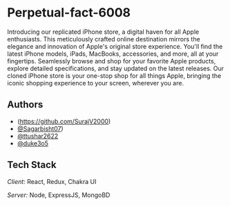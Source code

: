 # Perpetual-fact-6008

Introducing our replicated iPhone store, a digital haven for all Apple enthusiasts. This meticulously crafted online destination mirrors the elegance and innovation of Apple's original store experience. You'll find the latest iPhone models, iPads, MacBooks, accessories, and more, all at your fingertips. Seamlessly browse and shop for your favorite Apple products, explore detailed specifications, and stay updated on the latest releases. Our cloned iPhone store is your one-stop shop for all things Apple, bringing the iconic shopping experience to your screen, wherever you are.

## Authors
- (https://github.com/SurajV2000)
- [@Sagarbisht07](https://github.com/Sagarbisht07)) 
- [@ttushar2622](https://github.com/ttushar2622)
- [@duke3o5](https://github.com/duke3o5) 

## Tech Stack

*Client:* React, Redux, Chakra UI

*Server:* Node, ExpressJS, MongoBD
